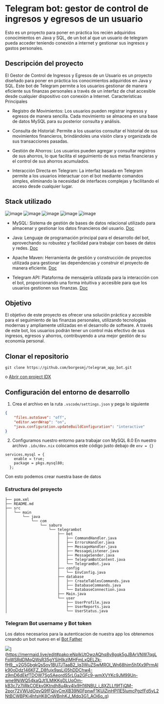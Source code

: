 
# Telegram bot: gestor de control de ingresos y egresos de un usuario

Esto es un proyecto para poner en práctica los recién adquiridos conocimientos en Java y SQL, de un bot al que un usuario de telegram pueda acceder teniendo conexión a internet y gestionar sus ingresos y gastos personales.



## Descripción del proyecto

El Gestor de Control de Ingresos y Egresos de un Usuario es un proyecto diseñado para poner en práctica los conocimientos adquiridos en Java y SQL. Este bot de Telegram permite a los usuarios gestionar de manera eficiente sus finanzas personales a través de un interfaz de chat accesible desde cualquier dispositivo con conexión a Internet.
Características Principales

* Registro de Movimientos: Los usuarios pueden registrar ingresos y egresos de manera sencilla. Cada movimiento se almacena en una base de datos MySQL para su posterior consulta y análisis.

* Consulta de Historial: Permite a los usuarios consultar el historial de sus movimientos financieros, brindándoles una visión clara y organizada de sus transacciones pasadas.

* Gestión de Ahorros: Los usuarios pueden agregar y consultar registros de sus ahorros, lo que facilita el seguimiento de sus metas financieras y el control de sus ahorros acumulados.

* Interacción Directa en Telegram: La interfaz basada en Telegram permite a los usuarios interactuar con el bot mediante comandos simples, eliminando la necesidad de interfaces complejas y facilitando el acceso desde cualquier lugar.

## Stack utilizado
![image](https://img.shields.io/badge/MySQL-005C84?style=for-the-badge&logo=mysql&logoColor=white)
![image](https://img.shields.io/badge/Java-1FBED6?style=for-the-badge&logo=java&logoColor=white)
![image](https://img.shields.io/badge/apache_maven-C71A36?style=for-the-badge&logo=apachemaven&logoColor=white)
![image](https://img.shields.io/badge/Telegram-2CA5E0?style=for-the-badge&logo=telegram&logoColor=white)
![image](https://img.shields.io/badge/GitHub-100000?style=for-the-badge&logo=github&logoColor=white)

* MySQL: Sistema de gestión de bases de datos relacional utilizado para almacenar y gestionar los datos financieros del usuario. [Doc](https://www.mysql.com/)

* Java: Lenguaje de programación principal para el desarrollo del bot, aprovechando su robustez y facilidad para trabajar con bases de datos y redes. [Doc](https://www.java.com/es/)

* Apache Maven: Herramienta de gestión y construcción de proyectos utilizada para gestionar las dependencias y construir el proyecto de manera eficiente. [Doc](https://maven.apache.org/)

* Telegram API: Plataforma de mensajería utilizada para la interacción con el bot, proporcionando una forma intuitiva y accesible para que los usuarios gestionen sus finanzas. [Doc](https://core.telegram.org/bots/tutorial)

## Objetivo

El objetivo de este proyecto es ofrecer una solución práctica y accesible para el seguimiento de las finanzas personales, utilizando tecnologías modernas y ampliamente utilizadas en el desarrollo de software. A través de este bot, los usuarios podrán tener un control más efectivo de sus ingresos, egresos y ahorros, contribuyendo a una mejor gestión de su economía personal.

## Clonar el repositorio

```
git clone https://github.com/borgesmj/telegram_app_bot.git
```

o [Abrir con project IDX](https://idx.google.com/import?url=https://github.com/borgesmj/telegram_app_bot) 

## Configuración del entorno de desarrollo
1. Crea el archivo en la ruta `.vscode/settings.json` y pega lo siguiente
```json
{
    "files.autoSave": "off",
    "editor.wordWrap": "on",
    "java.configuration.updateBuildConfiguration": "interactive"
}
```

2. Configuramos nuestro entorno para trabajar con MySQL 8.0
En nuestro archivo `.idx/dev.nix` colocamos este código justo debajo de `env = {}`

```
services.mysql = {
    enable = true;
    package = pkgs.mysql80;
  };
``` 

Con esto podemos crear nuestra base de datos

### Estructura del proyecto
```tree
├── pom.xml
├── README.md
├── src
│   └── main
│       └── java
│           └── com
│               └── saburo
│                   └── telegrambot
│                       ├── bot
│                       │   ├── CommandHandler.java
│                       │   ├── ErrorsHandler.java
│                       │   ├── MessageHandler.java
│                       │   ├── MessageListener.java
│                       │   ├── MessageSender.java
│                       │   ├── TelegramBotContent.java
│                       │   └── TelegramBot.java
│                       ├── config
│                       │   └── EnvConfig.java
│                       ├── database
│                       │   ├── CreateTablesCommands.java
│                       │   ├── DatabaseCommands.java
│                       │   └── DatabaseConnection.java
│                       ├── Main.java
│                       └── user
│                           ├── UserProfile.java
│                           ├── UserReports.java
│                           └── UserStatus.java

```



### Telegram Bot username y Bot token
Los datos necesarios para la autenticacion de nuestra app los obtenemos creando un bot nuevo en el [Bot Father](https://web.telegram.org/k/#@BotFather)


![](https://mermaid.ink/img/pako:eNplkUtOwzAQhq8y8gqk5gJBArVNW7qgLFpWSRdDMqQWsR35gYSiHIkzIMHFmLxQELZk-fH9__y2G5GbgkQsSov1BU7JTaaB2_Iq3WuZSwMROI_Wn68him5h1Xx9PrmAlk90oDdz146KFZ_D8fujx9asLi05hDDChw4-z9mD6dEkfTDOW7SgSAeordS5rLGa2GFc9-wmXVYKc9JM99Un-wne9NiWQ54kaQJt1LMlKKgDLUqOm-kB3c7z7liRkCOEkv0Ktndh8u4kv4Ix9H16NBU_j_8XZLLf9fTjQM-2por72VWUdOqvQ9fFQiiyCmXB39N0FpnwF1KUiZinHPI1E5lumcPgzfFd5yL2NtBCWBPKi4hfsHK8CnWBnhKJ_Mdq3G1_AOi6o_g?type=png)](https://mermaid.live/edit#pako:eNplkUtOwzAQhq8y8gqk5gJBArVNW7qgLFpWSRdDMqQWsR35gYSiHIkzIMHFmLxQELZk-fH9__y2G5GbgkQsSov1BU7JTaaB2_Iq3WuZSwMROI_Wn68him5h1Xx9PrmAlk90oDdz146KFZ_D8fujx9asLi05hDDChw4-z9mD6dEkfTDOW7SgSAeordS5rLGa2GFc9-wmXVYKc9JM99Un-wne9NiWQ54kaQJt1LMlKKgDLUqOm-kB3c7z7liRkCOEkv0Ktndh8u4kv4Ix9H16NBU_j_8XZLLf9fTjQM-2por72VWUdOqvQ9fFQiiyCmXB39N0FpnwF1KUiZinHPI1E5lumcPgzfFd5yL2NtBCWBPKi4hfsHK8CnWBnhKJ_Mdq3G1_AOi6o_g)

